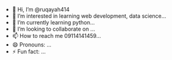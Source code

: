 - 👋 Hi, I’m @ruqayah414
- 👀 I’m interested in learning web development, data science...
- 🌱 I’m currently learning python...
- 💞️ I’m looking to collaborate on ...
- 📫 How to reach me 09114141459...
- 😄 Pronouns: ...
- ⚡ Fun fact: ...

<!---
ruqayah414/ruqayah414 is a ✨ special ✨ repository because its `README.md` (this file) appears on your GitHub profile.
You can click the Preview link to take a look at your changes.
--->
